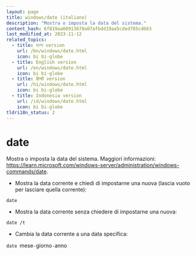 ```yaml
---
layout: page
title: windows/date (italiano)
description: "Mostra o imposta la data del sistema."
content_hash: 6f819aa08913678a07afbdd19aa5cded785cd663
last_modified_at: 2023-11-12
related_topics:
  - title: বাংলা version
    url: /bn/windows/date.html
    icon: bi bi-globe
  - title: English version
    url: /en/windows/date.html
    icon: bi bi-globe
  - title: हिन्दी version
    url: /hi/windows/date.html
    icon: bi bi-globe
  - title: Indonesia version
    url: /id/windows/date.html
    icon: bi bi-globe
tldri18n_status: 2
---
```

# date

Mostra o imposta la data del sistema.
Maggiori informazioni: <https://learn.microsoft.com/windows-server/administration/windows-commands/date>.

- Mostra la data corrente e chiedi di impostarne una nuova (lascia vuoto per lasciare quella corrente):

`date`

- Mostra la data corrente senza chiedere di impostarne una nuova:

`date /t`

- Cambia la data corrente a una data specifica:

`date `<span class="tldr-var badge badge-pill bg-dark-lm bg-white-dm text-white-lm text-dark-dm font-weight-bold">mese</span>`-`<span class="tldr-var badge badge-pill bg-dark-lm bg-white-dm text-white-lm text-dark-dm font-weight-bold">giorno</span>`-`<span class="tldr-var badge badge-pill bg-dark-lm bg-white-dm text-white-lm text-dark-dm font-weight-bold">anno</span>
